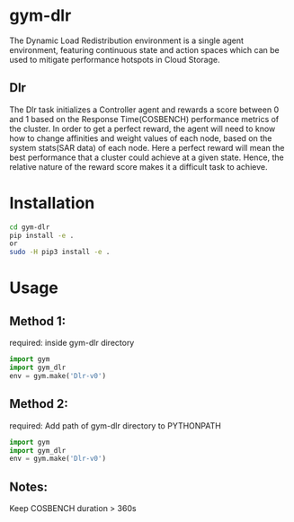 # gym-dlr

The Dynamic Load Redistribution environment is a single agent environment, featuring continuous state and action spaces which can be used to mitigate performance hotspots in Cloud Storage. 

## Dlr

The Dlr task initializes a Controller agent and rewards a score between 0 and 1 based on the Response Time(COSBENCH) performance metrics of the cluster. In order to get a perfect reward, the agent will need to know how to change affinities and weight values of each node, based on the system stats(SAR data) of each node. Here a perfect reward will mean the best performance that a cluster could achieve at a given state. Hence, the relative nature of the reward score makes it a difficult task to achieve.

# Installation

```bash
cd gym-dlr
pip install -e .
or
sudo -H pip3 install -e .
```

# Usage

## Method 1:

required: inside gym-dlr directory

```python
import gym
import gym_dlr
env = gym.make('Dlr-v0')
```

## Method 2:

required: Add path of gym-dlr directory to PYTHONPATH

```python
import gym
import gym_dlr
env = gym.make('Dlr-v0')
```

## Notes:

Keep COSBENCH duration > 360s
